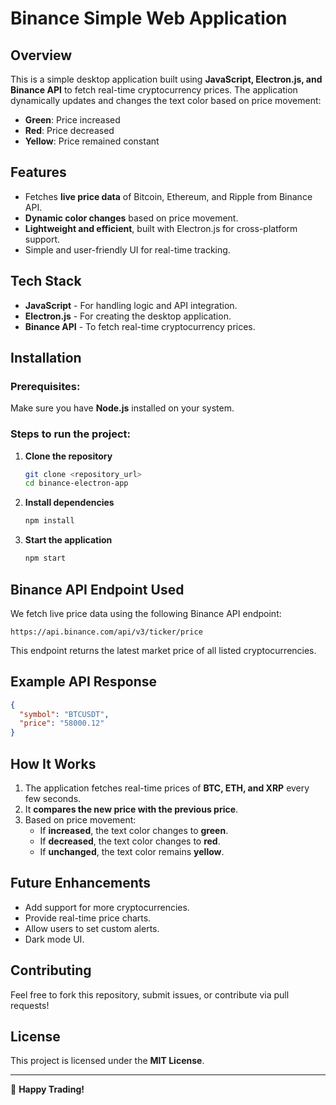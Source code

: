 # Binance Simple Web Application

## Overview
This is a simple desktop application built using **JavaScript, Electron.js, and Binance API** to fetch real-time cryptocurrency prices. The application dynamically updates and changes the text color based on price movement:
- **Green**: Price increased
- **Red**: Price decreased
- **Yellow**: Price remained constant

## Features
- Fetches **live price data** of Bitcoin, Ethereum, and Ripple from Binance API.
- **Dynamic color changes** based on price movement.
- **Lightweight and efficient**, built with Electron.js for cross-platform support.
- Simple and user-friendly UI for real-time tracking.

## Tech Stack
- **JavaScript** - For handling logic and API integration.
- **Electron.js** - For creating the desktop application.
- **Binance API** - To fetch real-time cryptocurrency prices.

## Installation
### Prerequisites:
Make sure you have **Node.js** installed on your system.

### Steps to run the project:
1. **Clone the repository**
   ```sh
   git clone <repository_url>
   cd binance-electron-app
   ```

2. **Install dependencies**
   ```sh
   npm install
   ```

3. **Start the application**
   ```sh
   npm start
   ```

## Binance API Endpoint Used
We fetch live price data using the following Binance API endpoint:
```
https://api.binance.com/api/v3/ticker/price
```
This endpoint returns the latest market price of all listed cryptocurrencies.

## Example API Response
```json
{
  "symbol": "BTCUSDT",
  "price": "58000.12"
}
```

## How It Works
1. The application fetches real-time prices of **BTC, ETH, and XRP** every few seconds.
2. It **compares the new price with the previous price**.
3. Based on price movement:
   - If **increased**, the text color changes to **green**.
   - If **decreased**, the text color changes to **red**.
   - If **unchanged**, the text color remains **yellow**.

## Future Enhancements
- Add support for more cryptocurrencies.
- Provide real-time price charts.
- Allow users to set custom alerts.
- Dark mode UI.

## Contributing
Feel free to fork this repository, submit issues, or contribute via pull requests!

## License
This project is licensed under the **MIT License**.

---

🚀 **Happy Trading!**

